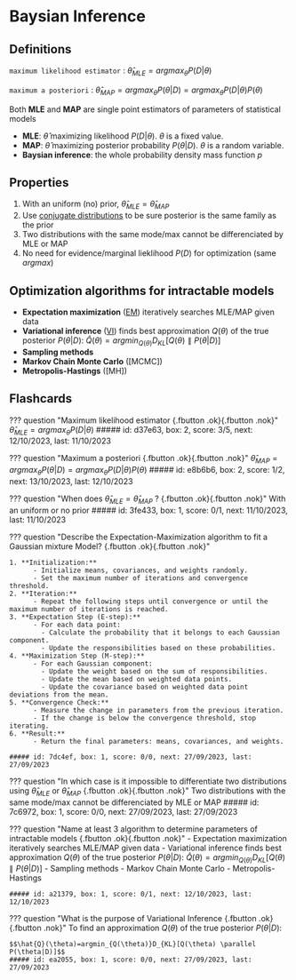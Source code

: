 # Baysian Inference

## Definitions

`maximum likelihood estimator`
: $\hat{\theta}_{MLE}=argmax_{\theta}{P(D|\theta)}$

`maximum a posteriori`
: $\hat{\theta}_{MAP}=argmax_{\theta}{P(\theta|D)} = argmax_{\theta}{P(D|\theta)P(\theta)}$

Both **MLE** and **MAP** are single point estimators of parameters of statistical models

- **MLE**: $\hat{\theta}$ maximizing likelihood ${P(D|\theta)}$. $\theta$ is a fixed value.
- **MAP**: $\hat{\theta}$ maximizing posterior probability ${P(\theta|D)}$. $\theta$ is a random variable.
- **Baysian inference**: the whole probability density mass function $p$

## Properties

1. With an uniform (no) prior, $\hat{\theta}_{MLE} = \hat{\theta}_{MAP}$
2. Use [conjugate distributions](https://vioshyvo.github.io/Bayesian_inference/conjugate-distributions.html) to be sure
posterior is the same family as the prior
3. Two distributions with the same mode/max cannot be differenciated by MLE or MAP
4. No need for evidence/marginal lieklihood $P(D)$ for optimization (same $argmax$)

## Optimization algorithms for intractable models

- **Expectation maximization** ([EM](https://stats.stackexchange.com/a/524802)) iteratively searches MLE/MAP given data
- **Variational inference** ([VI](https://gregorygundersen.com/blog/2021/04/16/variational-inference/)) finds best
approximation $Q(\theta)$ of the true posterior $P(\theta|D)$:
$\hat{Q}(\theta)=argmin_{Q(\theta)}D_{KL}[Q(\theta) \parallel P(\theta|D)]$
- **Sampling methods**
- **Markov Chain Monte Carlo** ([MCMC])
- **Metropolis-Hastings** ([MH])

## Flashcards
??? question "Maximum likelihood estimator [](){.fbutton .ok}[](){.fbutton .nok}"
    $\hat{\theta}_{MLE}=argmax_{\theta}{P(D|\theta)}$
    ##### id: d37e63, box: 2, score: 3/5, next: 12/10/2023, last: 11/10/2023

??? question "Maximum a posteriori [](){.fbutton .ok}[](){.fbutton .nok}"
    $\hat{\theta}_{MAP}=argmax_{\theta}{P(\theta|D)} = argmax_{\theta}{P(D|\theta)P(\theta)}$
    ##### id: e8b6b6, box: 2, score: 1/2, next: 13/10/2023, last: 12/10/2023

??? question "When does $\hat{\theta}_{MLE} = \hat{\theta}_{MAP}$ ? [](){.fbutton .ok}[](){.fbutton .nok}"
    With an uniform or no prior
    ##### id: 3fe433, box: 1, score: 0/1, next: 11/10/2023, last: 11/10/2023

??? question "Describe the Expectation-Maximization algorithm to fit a Gaussian mixture Model? [](){.fbutton .ok}[](){.fbutton .nok}"

    1. **Initialization:**
          - Initialize means, covariances, and weights randomly.
          - Set the maximum number of iterations and convergence threshold.
    2. **Iteration:**
          - Repeat the following steps until convergence or until the maximum number of iterations is reached.
    3. **Expectation Step (E-step):**
          - For each data point:
            - Calculate the probability that it belongs to each Gaussian component.
            - Update the responsibilities based on these probabilities.
    4. **Maximization Step (M-step):**
          - For each Gaussian component:
            - Update the weight based on the sum of responsibilities.
            - Update the mean based on weighted data points.
            - Update the covariance based on weighted data point deviations from the mean.
    5. **Convergence Check:**
          - Measure the change in parameters from the previous iteration.
          - If the change is below the convergence threshold, stop iterating.
    6. **Result:**
          - Return the final parameters: means, covariances, and weights.

    ##### id: 7dc4ef, box: 1, score: 0/0, next: 27/09/2023, last: 27/09/2023

??? question "In which case is it impossible to differentiate two distributions using $\hat{\theta}_{MLE}$ or $\hat{\theta}_{MAP}$ [](){.fbutton .ok}[](){.fbutton .nok}"
    Two distributions with the same mode/max cannot be differenciated by MLE or MAP
    ##### id: 7c6972, box: 1, score: 0/0, next: 27/09/2023, last: 27/09/2023

??? question "Name at least 3 algorithm to determine parameters of intractable models [](){.fbutton .ok}[](){.fbutton .nok}"
    - Expectation maximization iteratively searches MLE/MAP given data
    - Variational inference  finds best
    approximation
    $Q(\theta)$ of the true posterior $P(\theta|D)$: $\hat{Q}(\theta)=argmin_{Q(\theta)}D_{KL}[Q(\theta) \parallel P(\theta|D)]$
    - Sampling methods
    - Markov Chain Monte Carlo
    - Metropolis-Hastings

    ##### id: a21379, box: 1, score: 0/1, next: 12/10/2023, last: 12/10/2023

??? question "What is the purpose of Variational Inference [](){.fbutton .ok}[](){.fbutton .nok}"
    To find an approximation $Q(\theta)$ of the true posterior $P(\theta|D)$:

    $$\hat{Q}(\theta)=argmin_{Q(\theta)}D_{KL}[Q(\theta) \parallel P(\theta|D)]$$
    ##### id: ea2055, box: 1, score: 0/0, next: 27/09/2023, last: 27/09/2023